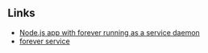Links
---
 - [Node.js app with forever running as a service daemon](http://www.slidequest.com/q/70ang)
 - [forever service](https://github.com/zapty/forever-service)
